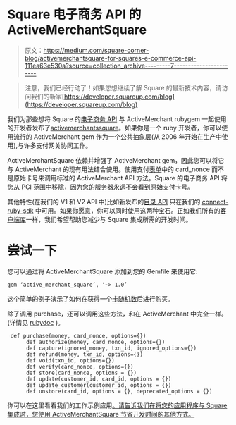 # Square 电子商务 API 的 ActiveMerchantSquare

> 原文：<https://medium.com/square-corner-blog/activemerchantsquare-for-squares-e-commerce-api-111ea63e530a?source=collection_archive---------7----------------------->

> 注意，我们已经行动了！如果您想继续了解 Square 的最新技术内容，请访问我们的新家[https://developer.squareup.com/blog](https://developer.squareup.com/blog)

我们为那些想将 Square 的[电子商务 API](https://docs.connect.squareup.com/articles/paymentform-overview) 与 ActiveMerchant rubygem 一起使用的开发者发布了[activemerchantssquare](https://rubygems.org/gems/active_merchant_square)。如果你是一个 ruby 开发者，你可以使用流行的 ActiveMerchant gem 作为一个公共抽象层(从 2006 年开始在生产中使用),与许多支付网关协同工作。

ActiveMerchantSquare 依赖并增强了 ActiveMerchant gem，因此您可以将它与 ActiveMerchant 的现有用法结合使用。使用支付[表单](https://docs.connect.squareup.com/articles/adding-payment-form)中的 card_nonce 而不是原始卡号来调用标准的 ActiveMerchant API 方法。Square 的电子商务 API 将您从 PCI 范围中移除，因为您的服务器永远不会看到原始支付卡号。

其他特性(在我们的 V1 和 V2 API 中)比如新发布的[目录 API](/square-corner-blog/introducing-the-new-square-catalog-api-3e2ebf254967) 只在我们的 [connect-ruby-sdk](https://github.com/square/connect-ruby-sdk) 中可用。如果你愿意，你可以同时使用这两种宝石。正如我们所有的[客户端库](https://docs.connect.squareup.com/articles/client-libraries)一样，我们希望帮助您减少与 Square 集成所需的开发时间。

# 尝试一下

您可以通过将 ActiveMerchantSquare 添加到您的 Gemfile 来使用它:

```
gem ‘active_merchant_square’, ‘~> 1.0’
```

这个简单的例子演示了如何在获得一个[卡随机数](https://docs.connect.squareup.com/articles/processing-payment-rest#chargingcardnonce)后进行购买。

除了调用 purchase，还可以调用这些方法，和在 ActiveMerchant 中完全一样。(详情见 [rubydoc](http://www.rubydoc.info/gems/active_merchant_square/1.0.0/ActiveMerchant/Billing/SquareGateway) )。

```
 def purchase(money, card_nonce, options={})
      def authorize(money, card_nonce, options={})
      def capture(ignored_money, txn_id, ignored_options={})
      def refund(money, txn_id, options={})
      def void(txn_id, options={})
      def verify(card_nonce, options={})
      def store(card_nonce, options = {})
      def update(customer_id, card_id, options = {})
      def update_customer(customer_id, options = {})
      def unstore(card_id, options = {}, deprecated_options = {})
```

你可以在这里看看我们的工作示例应用[。请告诉我们在将您的应用程序与 Square 集成时，您使用 ActiveMerchantSquare 节省开发时间的其他方式。](https://github.com/square/active_merchant_square/tree/master/examples/sinatra)